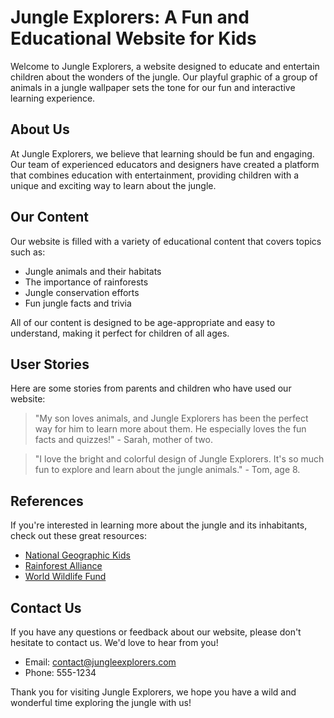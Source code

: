 <!--font:Cormorant Garamond-->

# Jungle Explorers: A Fun and Educational Website for Kids

Welcome to Jungle Explorers, a website designed to educate and entertain children about the wonders of the jungle. Our playful graphic of a group of animals in a jungle wallpaper sets the tone for our fun and interactive learning experience.

## About Us
At Jungle Explorers, we believe that learning should be fun and engaging. Our team of experienced educators and designers have created a platform that combines education with entertainment, providing children with a unique and exciting way to learn about the jungle.

## Our Content
Our website is filled with a variety of educational content that covers topics such as:
- Jungle animals and their habitats
- The importance of rainforests
- Jungle conservation efforts
- Fun jungle facts and trivia

All of our content is designed to be age-appropriate and easy to understand, making it perfect for children of all ages.

## User Stories
Here are some stories from parents and children who have used our website:

> "My son loves animals, and Jungle Explorers has been the perfect way for him to learn more about them. He especially loves the fun facts and quizzes!" - Sarah, mother of two.

> "I love the bright and colorful design of Jungle Explorers. It's so much fun to explore and learn about the jungle animals." - Tom, age 8.

## References
If you're interested in learning more about the jungle and its inhabitants, check out these great resources:
- [National Geographic Kids](#)
- [Rainforest Alliance](#)
- [World Wildlife Fund](#)

## Contact Us
If you have any questions or feedback about our website, please don't hesitate to contact us. We'd love to hear from you!
- Email: [contact@jungleexplorers.com](mailto:contact@jungleexplorers.com)
- Phone: 555-1234

Thank you for visiting Jungle Explorers, we hope you have a wild and wonderful time exploring the jungle with us!

<!--

Write me content for website with wallpaper which alt text is:

"A playful graphic of a group of animals in a jungle for a children's or education website"

The name/title of the page should not be 1:1 copy of the alt text but rather a real content of the website which is using this wallpaper.

- Use markdown format 
- Start with heading
- Heading should be short and concise
- The content should look like a real website 
- The website should not be about the wallpaper, wallpaper is just a related background
- Heading should be contain work "wallpaper" or "background"
- Include real sections like references, contact, user stories, etc. use things relevant to the page purpose.
- Feel free to use structure like headings, bullets, numbering, blockquotes, paragraphs, horizontal lines, etc.
- You can use formatting like bold or _italic_
- You can include UTF-8 emojis
- Links should be only #hash anchors (and you can refer to the document itself)
- Do not include images


---


# Jungle Explorers: A Fun and Educational Website for Kids

Welcome to Jungle Explorers, a website designed to educate and entertain children about the wonders of the jungle. Our playful graphic of a group of animals in a jungle wallpaper sets the tone for our fun and interactive learning experience.

## About Us
At Jungle Explorers, we believe that learning should be fun and engaging. Our team of experienced educators and designers have created a platform that combines education with entertainment, providing children with a unique and exciting way to learn about the jungle.

## Our Content
Our website is filled with a variety of educational content that covers topics such as:
- Jungle animals and their habitats
- The importance of rainforests
- Jungle conservation efforts
- Fun jungle facts and trivia

All of our content is designed to be age-appropriate and easy to understand, making it perfect for children of all ages.

## User Stories
Here are some stories from parents and children who have used our website:

> "My son loves animals, and Jungle Explorers has been the perfect way for him to learn more about them. He especially loves the fun facts and quizzes!" - Sarah, mother of two.

> "I love the bright and colorful design of Jungle Explorers. It's so much fun to explore and learn about the jungle animals." - Tom, age 8.

## References
If you're interested in learning more about the jungle and its inhabitants, check out these great resources:
- [National Geographic Kids](#)
- [Rainforest Alliance](#)
- [World Wildlife Fund](#)

## Contact Us
If you have any questions or feedback about our website, please don't hesitate to contact us. We'd love to hear from you!
- Email: [contact@jungleexplorers.com](mailto:contact@jungleexplorers.com)
- Phone: 555-1234

Thank you for visiting Jungle Explorers, we hope you have a wild and wonderful time exploring the jungle with us!

-->
